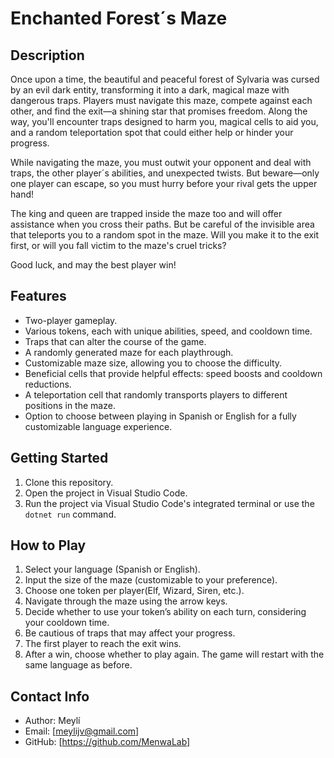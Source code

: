 # Enchanted Forest´s Maze 

## Description
Once upon a time, the beautiful and peaceful forest of Sylvaria was cursed by an evil dark entity, transforming it into a dark, magical maze with dangerous traps. Players must navigate this maze, compete against each other, and find the exit—a shining star that promises freedom. Along the way, you'll encounter traps designed to harm you, magical cells to aid you, and a random teleportation spot that could either help or hinder your progress.

While navigating the maze, you must outwit your opponent and deal with traps, the other player´s abilities, and unexpected twists. But beware—only one player can escape, so you must hurry before your rival gets the upper hand!

The king and queen are trapped inside the maze too and will offer assistance when you cross their paths. But be careful of the invisible area that teleports you to a random spot in the maze. Will you make it to the exit first, or will you fall victim to the maze's cruel tricks?

Good luck, and may the best player win!

## Features
- Two-player gameplay.
- Various tokens, each with unique abilities, speed, and cooldown time.
- Traps that can alter the course of the game.
- A randomly generated maze for each playthrough.
- Customizable maze size, allowing you to choose the difficulty.
- Beneficial cells that provide helpful effects: speed boosts and cooldown reductions.
- A teleportation cell that randomly transports players to different positions in the maze.
- Option to choose between playing in Spanish or English for a fully customizable language experience.

## Getting Started
1. Clone this repository.
2. Open the project in Visual Studio Code.
4. Run the project via Visual Studio Code's integrated terminal or use the `dotnet run` command.

## How to Play
1. Select your language (Spanish or English).
2. Input the size of the maze (customizable to your preference).
3. Choose one token per player(Elf, Wizard, Siren, etc.).
4. Navigate through the maze using the arrow keys.
5. Decide whether to use your token’s ability on each turn, considering your cooldown time.
6. Be cautious of traps that may affect your progress.
7. The first player to reach the exit wins.
8. After a win, choose whether to play again. The game will restart with the same language as before.

## Contact Info
- Author: Meylí
- Email: [meylijv@gmail.com]
- GitHub: [https://github.com/MenwaLab]